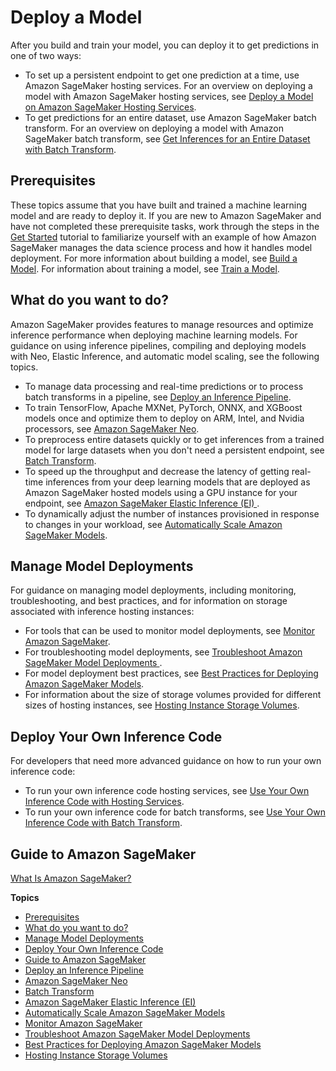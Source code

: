 # Deploy a Model<a name="deploy-model"></a>

After you build and train your model, you can deploy it to get predictions in one of two ways:
+ To set up a persistent endpoint to get one prediction at a time, use Amazon SageMaker hosting services\. For an overview on deploying a model with Amazon SageMaker hosting services, see [Deploy a Model on Amazon SageMaker Hosting Services](how-it-works-hosting.md)\.
+ To get predictions for an entire dataset, use Amazon SageMaker batch transform\. For an overview on deploying a model with Amazon SageMaker batch transform, see [Get Inferences for an Entire Dataset with Batch Transform](how-it-works-batch.md)\.

## Prerequisites<a name="deploy-model-prereqs"></a>

These topics assume that you have built and trained a machine learning model and are ready to deploy it\. If you are new to Amazon SageMaker and have not completed these prerequisite tasks, work through the steps in the [Get Started](gs.md) tutorial to familiarize yourself with an example of how Amazon SageMaker manages the data science process and how it handles model deployment\. For more information about building a model, see [Build a Model](build-model.md)\. For information about training a model, see [Train a Model](train-model.md)\.

## What do you want to do?<a name="deploy-model-tasks"></a>

Amazon SageMaker provides features to manage resources and optimize inference performance when deploying machine learning models\. For guidance on using inference pipelines, compiling and deploying models with Neo, Elastic Inference, and automatic model scaling, see the following topics\.
+ To manage data processing and real\-time predictions or to process batch transforms in a pipeline, see [Deploy an Inference Pipeline](inference-pipelines.md)\. 
+ To train TensorFlow, Apache MXNet, PyTorch, ONNX, and XGBoost models once and optimize them to deploy on ARM, Intel, and Nvidia processors, see [Amazon SageMaker Neo](neo.md)\.
+ To preprocess entire datasets quickly or to get inferences from a trained model for large datasets when you don't need a persistent endpoint, see [Batch Transform](batch-transform.md)\.
+ To speed up the throughput and decrease the latency of getting real\-time inferences from your deep learning models that are deployed as Amazon SageMaker hosted models using a GPU instance for your endpoint, see [Amazon SageMaker Elastic Inference \(EI\) ](ei.md)\.
+ To dynamically adjust the number of instances provisioned in response to changes in your workload, see [Automatically Scale Amazon SageMaker Models](endpoint-auto-scaling.md)\.

## Manage Model Deployments<a name="deploy-model-manage"></a>

For guidance on managing model deployments, including monitoring, troubleshooting, and best practices, and for information on storage associated with inference hosting instances:
+ For tools that can be used to monitor model deployments, see [Monitor Amazon SageMaker](monitoring-overview.md)\.
+ For troubleshooting model deployments, see [Troubleshoot Amazon SageMaker Model Deployments ](deploy-model-troubleshoot.md)\.
+ For model deployment best practices, see [Best Practices for Deploying Amazon SageMaker Models](best-pratices.md)\.
+ For information about the size of storage volumes provided for different sizes of hosting instances, see [Hosting Instance Storage Volumes](host-instance-storage.md)\.

## Deploy Your Own Inference Code<a name="deploy-model-advanced"></a>

For developers that need more advanced guidance on how to run your own inference code:
+ To run your own inference code hosting services, see [Use Your Own Inference Code with Hosting Services](your-algorithms-inference-code.md)\. 
+ To run your own inference code for batch transforms, see [Use Your Own Inference Code with Batch Transform](your-algorithms-batch-code.md)\.

## Guide to Amazon SageMaker<a name="deploy-model-context"></a>

[What Is Amazon SageMaker?](whatis.md)

**Topics**
+ [Prerequisites](#deploy-model-prereqs)
+ [What do you want to do?](#deploy-model-tasks)
+ [Manage Model Deployments](#deploy-model-manage)
+ [Deploy Your Own Inference Code](#deploy-model-advanced)
+ [Guide to Amazon SageMaker](#deploy-model-context)
+ [Deploy an Inference Pipeline](inference-pipelines.md)
+ [Amazon SageMaker Neo](neo.md)
+ [Batch Transform](batch-transform.md)
+ [Amazon SageMaker Elastic Inference \(EI\)](ei.md)
+ [Automatically Scale Amazon SageMaker Models](endpoint-auto-scaling.md)
+ [Monitor Amazon SageMaker](monitoring-overview.md)
+ [Troubleshoot Amazon SageMaker Model Deployments](deploy-model-troubleshoot.md)
+ [Best Practices for Deploying Amazon SageMaker Models](best-pratices.md)
+ [Hosting Instance Storage Volumes](host-instance-storage.md)